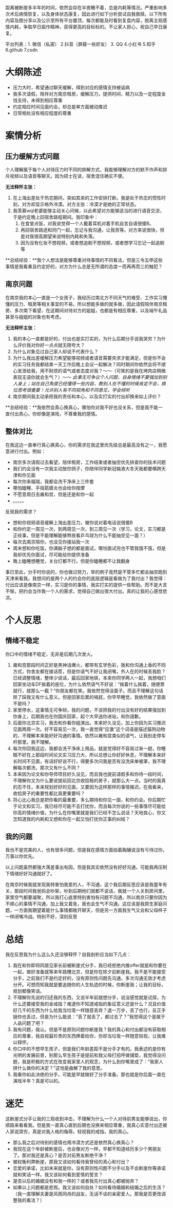 距离被断崖多半年的时间，依然会存在半夜睡不着，总是内耗等情况。严重影响多次术后病情恢复，以及身体状态康复，因此进行如下分析尝试自我救赎。以下所有内容及图分享以及公示至所有平台置顶，每次都能及时看到复盘内容，脱离主观感情内耗，争取早日振作精神，获得更高的目标标的。不让家人担心，祝自己早日康复。

平台列表：1. 微信（私密） 2.抖音（屏蔽一些好友） 3. QQ 4.小红书 5.知乎 6.github 7.csdn 

# 大纲陈述

- 压力大时，希望通过聊天缓解，得到对应的感情支持被诟病
- 我多次请假，陪伴对方南京租房，缓解压力，提供时间、精力以及一定程度金钱支持，未得到相应尊重
- 约定相应时间见面约会，却总是单方面被动推迟
- 日常相处没有相应程度的尊重

# 案情分析

## 压力缓解方式问题

个人理解属于每个人对待压力时不同的排解方式，我能够理解对方的默不作声和排斥视频以及语音等聊天。因为硕士在读，宿舍混住确实不便。

**无法释怀主张：**

1. 在上海出差处于热恋期间，突如其来的工作安排打断。我是处于热恋的惯性时刻，对方却显示格外冷漠。对方主张：冷漠才是她的正常状态。
2. 我羡慕wql老婆能够主动关心问候，以此希望对方能够适当的进行语音交流，于是约定晚上回宿舍路程期间。我印象中：
   1. 在食堂点饭，对我说觉得一个人戴着耳机对着手机自言自语很傻B。
   2. 再回宿舍路途和同门一起，忘记与我沟通，让我苦等。对方来说很快，但是对我很高期望来说特别内耗和失落。
   3. 因为没有化妆不想视频，或者想追剧不想视频，或者想学习忘记一起追剧等

**总结经验：**我个人想法是能够尊重对待事情的不同看法，但是三令五申这些事情是我看重且约定好的，对方为什么总是无所谓的态度一而再再而三的触犯？

## 南京问题

在南京我的本心一直是一个女孩子，我经历过南北方不同天气的难受、工作实习懵懂的压力、租房等相关事宜的不易。所以想能多做的就多做，因此请假陪伴南京租房、多次南下看望、在这期间对待对方的姐姐，也都是有相应尊重，以及端午礼品甚至与姐姐的对象也有考虑。

**无法释怀主张：**

1. 我的本心一直都是好的，付出也是实打实的，为什么后期分手说我哭穷？为什么评价我对你好一点点就无限夸大？
2. 为什么对象见过自己家人却说不代表什么？
3. 为什么我出差缓解压力希望能够视频或者语音需要央求才能满足，但是你不会的实习任务我都结束一天工作后晚上会议一起解决？同时期间你依然会将不顺心发泄给我，用不耐烦的语气或者态度对我？～～（可笑的是我在烤肉店稍微表现无语你就会生气？）～～ *此事无可争议个人问题，自身情绪不要强加到别人身上；站在自己角度已经懂得一些内容，教别人在不懂的时候肯定不会，换位思考很重要！允许别人有不同视角和不同意见，学会倾听*
4. 南京期间我主动承担我的责任和本心，以及实打实的付出却换来如上评价？

**总结经验：**我依然会真心换真心，哪怕你对我不好也没关系，但是我不能一直付出真心，你却像是演戏，不尊重我的感情。

## 整体对比

在我这边一直奉行真心换真心，你的需求在我这里优先级总是最高没有之一，我愿意进行付出。例如：

- 南京多次请假过去看望，陪伴租房，工作结束或者抽空优先排查你的技术问题
- 我们约会没有一次我主动放你鸽子，你陪伴同学新冠输液大冬天我都要横跨天津和你见面
- 每次你来福瑞，我都会洗干净床上三件套
- 哪怕瞌睡、手指筋膜炎也会给你按摩
- 不愿意周日去雍和宫，但是还是和你一起
- 。。。。。

反观我的需求？

- 想和你视频语音缓解上海出差压力，被你说对着电话说很傻B
- 和你约定一周见一次，到两周见一次，到三周见一次（学习，论文，实习都是正经事，但是不能理解能够熬夜看乒乓球为什么不能抽空见一面？）
- 每次去南京陪你，也没见你接站我一次
- 周末想和你吃饭，你满脑子想的都是面试，哪怕面试完也不管我饿不饿，但是我却优先你面试，尽可能给你提供准备
- 晚上瞌睡想睡觉，关台灯都不行。但是你瞌睡都不让我翻身

事已至此，分手时你说的，你也做过努力，举的例子竟然是不管多忙都会抽空跑到天津来看我。我想问的是两个人的约会你的底层逻辑是看做为了我付出？我觉得：付出应该是像南京一样，实习是你的事情，我实打实的提供一些帮助。而不是大言不惭，把约会当作我一个人的需求，觉得自己做出很大付出。真的让我的心感觉悲凉。
# 个人反思

## 情绪不稳定

你口中的情绪不稳定，无非是后期几次发火。

1. 雍和宫那段时间正好是黑神话爆火，都带有玄学色彩，我和你沟通上香的不同方式，你舍友都在接话茬，但是你语气不好让我闭嘴，外人在的时候丢我脸？已经调整情绪，整体少说话，最后回家地铁，本来你同学两人一起，我想咱们回家坐动车DF挨着的座位，为什么依然语气不好说：“挨着什么挨着，随便票就行，就那么一截？”你朋友都在笑。我依然觉得没面子。而且不理解这句话除了踩我又有什么意义。但是回家后累的嗝屁，你早早睡觉，我依然做了意面不是吗？
2. 家里停水，这事情无可争辩，我的问题，不该把我的付出没有好的结果强加到你身上，后期我也在你国庆回家，起个大早送你进站，和你道歉。
3. 后面你北京实习，我去和你看你姐演出。本来好久没见，加上你因为实习推迟见面两周一次。好不容易见一次，我一直觉得“应激”这个词语是描述猫狗动物的，不理解本来能好好沟通的事情。依然以雍和宫类似的语气，让我别走停车杆那里。我不理解。
4. 每次你回我这边，我都会洗干净床上用品，就是觉得好不容易过来一趟，你睡眠不好在上那段时间论文实习压力大，所以总想让你好好休息，不理解本来好长时间不见面，有话好好说不行，得要多次问我是否有没洗床单被罩，我不理解每次都洗，那次又有什么不同？
5. 本来因为论文和你导师项目好久没见，而且我也提前请假多和你待一段时间，不理解你又为什么要说提前回北京收拾租的房子，就那么大一点。当时的我真的忍不住，本来规划好好的见面，又要因为这样那样的事情推迟。在我看来，收拾房子的重要性都比我更重要吗？
6. 将心比心我总是把你看的最重要，多么期待和你见一面，和你约会。你后期忙于论文和实习，我已经尽可能不去打扰你，而且每次你说的一些事情尽可能给你高的情绪价值，为什么在你嘴里就是我们已经不怎么说话？天地良心，你又怎知道我的内耗和又想和你在一起又怕打扰你正事的纠结？

## 我的问题

我也不是完美的人，也有很多问题，但是我在感情方面拍着胸脯说没有亏待过你，万事以你优先。

以上问题虽然都强大落差事出有因，但是我其实依然没有好好沟通，可能我再压制下情绪好好沟通就好了。

在南京时候我就发现我特害怕我爱的人，不沟通，这个我后期反思应该是我童年有关，那段时间我爸妈总吵架，吵到后期他们就都不说话，我就一个人关到房间里，家里空气都要凝聚，所以我打心底里特别害怕有问题不沟通，所以南京只要你因为不顺心的事情不沟通，加上我又着急，我也会生气不沟通。这应该是我原生家庭问题，一方面我期望着能什么事情都敞开聊天，但是另一方面我生气又会和父母样子一样闭嘴冷战。特别不好，深刻反思

# 总结

我在反思我为什么这么久还没够释怀？自我剖析应当如下几点：

1. 我在和你即将同居见家长前被断崖式分手，我已经拒绝内推offer就是和你要在一起，做好准备就等来年跳槽北京，但是你在除夕前断崖我。我不是不能接受分手，之前我们不是约定好的，没有原则性问题先沟通，多次沟通无效才考虑分开。可想而知我就是要追随你的人生轨迹的时候，你断崖我；让我的目标，规划都像笑话。
2. 不理解你先说的归还我的东西，又说半年前就想分手，说没感觉就是试探，为什么还要接受我的金戒指？难道你不知道戒指的象征意义还是什么？况且价值好几千的东西为什么给我当垃圾一样随意丢弃？退一万步，丢了也行，反正手链你也丢过，但是为什么能说：“丢了就丢了，都过去了？”我觉得这个是属于人品问题了吧？
3. 我有问题，我认。但是不是原则问题你断崖我？我的真心和付出都没有获取相应的尊重，我自视最珍贵的东西捧着给你，你却当垃圾一样随意轻视，让我难以释怀。
4. 你口中的不想早生孩子，但是我们年龄差距不是分手才有的。我表述的是你有光明的发展前景，别那么早生孩子是提前和我父母打招呼做铺垫，我觉得没问题，我是积极的方式在改变我家里人的观念，为什么到你嘴里成了：“我家人拼什么做你的决定？”这怕是曲解了我的意思。
5. 我看你如此决绝的分手，可能是早就做好了分手准备。那也就是你后面一直在演戏半年？真是可以的。

# 迷茫

这断崖式分手让我的三观收到冲击，不理解为什么一个人对待前男友能够说出，你顺路来看看我。但是我一直真心直到后期也没换来相应尊重，我真心实意付出还被人家说哭穷，真是对我人格的侮辱。轻视我的戒指，我的真心。

- 那么我之后对待别的感情也用冷漠方式还是依然真心换真心？
- 我现在这个年龄被断崖后，也会像对方一样，早都不知道经历多少个男朋友了。那对我还是真心？是否对前男友断绝干净？
- 被权衡利弊断崖，那我又该如何看待我曾经的真心和付出？
- 恋爱的承诺，比如未来就是你，没有原则性问题不分手以及不会断崖你等承诺就和笑话一样。我又该如何看到爱情的誓言？
- 是否以后的婚姻没有和我一样的？或者我先付出真心都被抛弃？
- 如果以上问题都是悲观。我又该如何自处？如何看待婚姻和结婚之后的生活？（我一直理解夫妻是风雨同舟的战友，无话不谈的亲密爱人。那我是否更改调整我的看法？）
